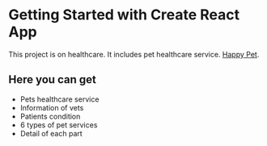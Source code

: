 # Getting Started with Create React App

This project is on healthcare. It includes pet healthcare service. [Happy Pet](https://github.com/facebook/create-react-app).

## Here you can get
* Pets healthcare service
* Information of vets
* Patients condition
* 6 types of pet services
* Detail of each part